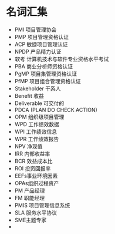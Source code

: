 # 名词汇集

- PMI  项目管理协会
- PMP  项目管理资格认证
- ACP  敏捷项目管理认证
- NPDP 产品精力认证
- 软考  计算机技术与软件专业资格水平考试
- PBA 商业分析师资格认证
- PgMP  项目集管理资格认证
- PfMP  项目组合管理资格认证
- Stakeholder  干系人
- Benefit 收益
- Deliverable 可交付的 
- PDCA (PLAN DO CHECK ACTION)
- OPM 组织级项目管理
- WPD 工作绩效数据
- WPI  工作绩效信息
- WPR  工作绩效报告
- NPV 净现值
- IRR 内部收益率
- BCR 效益成本比
- ROI 投资回报率
- EEFs事业环境因素
- OPAs组织过程资产
- PM 产品经理
- FM 职能经理
- PMIS 项目管理信息系统
- SLA 服务水平协议
- SME主题专家
- 